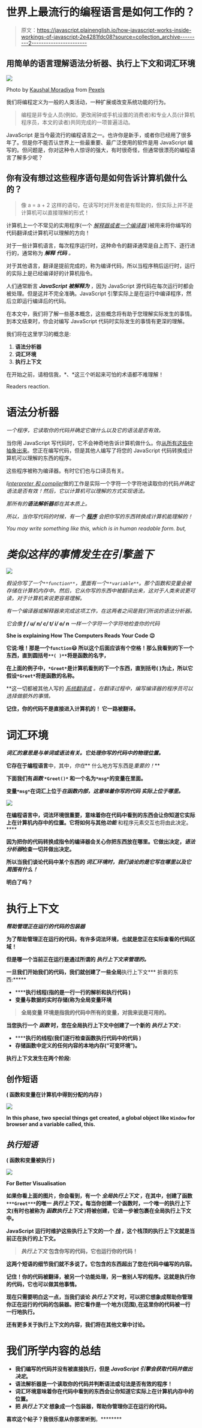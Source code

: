 # 世界上最流行的编程语言是如何工作的？

> 原文：<https://javascript.plainenglish.io/how-javascript-works-inside-workings-of-javascript-2e4281fdc08?source=collection_archive---------2----------------------->

## 用简单的语言理解语法分析器、执行上下文和词汇环境

![](img/f7a9f27b4ed0dd2e1be29cbf53190571.png)

Photo by [Kaushal Moradiya](https://www.pexels.com/@mkvisuals?utm_content=attributionCopyText&utm_medium=referral&utm_source=pexels) from [Pexels](https://www.pexels.com/photo/man-holding-book-2781195/?utm_content=attributionCopyText&utm_medium=referral&utm_source=pexels)

我们将编程定义为一般的人类活动，一种扩展或改变系统功能的行为。

> 编程是非专业人员(例如，更改闹钟或手机设置的消费者)和专业人员(计算机程序员，本文的读者)共同完成的一项普遍活动。

JavaScript 是当今最流行的编程语言之一。也许你是新手，或者你已经用了很多年了。但是你不能否认世界上一些最重要、最广泛使用的软件是用 JavaScript 编写的。但问题是，你对这种令人惊讶的强大，有时很奇怪，但通常很漂亮的编程语言了解多少呢？

## 你有没有想过这些程序语句是如何告诉计算机做什么的？

> 像 a = a + 2 这样的语句，在读写时对开发者是有帮助的，但实际上并不是计算机可以直接理解的形式！

计算机上一个不常见的实用程序(一个 [*解释器或者一个编译器*](https://www.youtube.com/watch?v=e4ax90XmUBc) )被用来将你编写的代码翻译成计算机可以理解的方向！

对于一些计算机语言，每次程序运行时，这种命令的翻译通常是自上而下、逐行进行的，通常称为 ***解释*** ***代码*** *。*

对于其他语言，翻译是提前完成的，称为编译代码，所以当程序稍后运行时，运行的实际上是已经编译好的计算机指令。

人们通常断言 ***JavaScript 被解释为*** ，因为 JavaScript 源代码在每次运行时都会被处理。但是这并不完全准确。JavaScript 引擎实际上是在运行中编译程序，然后立即运行编译后的代码。

在本文中，我们将了解一些基本概念，这些概念将有助于您理解实际发生的事情。到本文结束时，你会对编写 JavaScript 代码时实际发生的事情有更深的理解。

我们将在这里学习的概念是:

1.  **语法分析器**
2.  **词汇环境**
3.  **执行上下文**

在开始之前，请相信我，*、*这三个听起来可怕的术语都不难理解！

Readers reaction.

# 语法分析器

*一个程序，它读取你的代码并确定它做什么以及它的语法是否有效。*

当你用 JavaScript 写代码时，它不会神奇地告诉计算机做什么。你[从所有这些中抽象出来](https://esprima.org/demo/parse.html)。您正在编写代码，但是其他人编写了将您的 JavaScript 代码转换成计算机可以理解的东西的程序。

这些程序被称为编译器。有时它们也与口译员有关。

*I*[*interpreter 和 compiler*](https://www.youtube.com/watch?v=e4ax90XmUBc)做的工作是实际一个字符一个字符地读取你的代码[](https://www.youtube.com/watch?v=QXjU9qTsYCc)*并确定语法是否有效！然后，它以计算机可以理解的方式实现语法。*

*那所有的**语法解析器**都在其本质上。*

*所以，当你写代码的时候，有一个 [**程序**](https://www.youtube.com/watch?v=e4ax90XmUBc) 会把你写的东西转换成计算机能理解的！*

*You may write something like this, which is in human readable form. but,*

# *类似这样的事情发生在引擎盖下*

*![](img/2d55e9af96649c9434bcde4747a22eed.png)*

*假设你写了一个`**function**`，里面有一个`**variable**`。那个函数和变量会被存储在计算机内存中。然后，它从你写的东西中被翻译出来，这对于人类来说更可读，对于计算机来说更容易理解。*

*有一个编译器或解释器来完成这项工作，在这两者之间是我们所说的语法分析器。*

*它会像 **f / u/ n/ c/ t/ i/ o/ n** 一样一个字符一个字符地检查你的代码*

**She is explaining How The Computers Reads Your Code 😉**

**它说:哦！那是一个`function`😃
所以这个后面应该有个空格！那么我看到的下一个东西，直到圆括号`**( )**`将是函数的名字，**

**在上面的例子中，`*Greet*`是计算机看到的下一个东西，直到括号( )为止，所以它假设`*Greet*`将是函数的名称。**

**这一切都被其他人写的 [*系统翻译成*](https://en.wikipedia.org/wiki/Brendan_Eich) *。*在翻译过程中，编写编译器的程序员可以选择做额外的事情。**

**记住，你的代码不是直接进入计算机的！
它一路被翻译。**

# ****词汇环境****

***词汇的意思是与单词或语法有关。它处理你写的代码中的物理位置。***

**它存在于编程语言**中，其中，*你在*** 什么地方写东西是*重要的！***

**下面我们有*函数* `*Greet()*` 和一个名为`*msg*`的变量在里面。**

**变量`*msg*`在词汇上位于*在函数内部，这意味着你写的代码 ***实际上位于哪里。******

**![](img/8e0ec8a56ad030fbbaf3e3ffcea63d8d.png)**

**在编程语言中，**词法环境**很重要，意味着你在代码中看到的东西会让你知道它实际上在计算机内存中的位置。它将如何与其他*****功能*** 和程序元素交互也将由此决定。****

****因为把你的代码转换成指令的编译器会关心你把东西放在哪里。它做出决定，*语法分析器*检查一切并做出决定。****

****所以当我们谈论代码中某个东西的 ***词汇环境时，我们谈论的是它写在哪里以及它周围有什么！*******

****明白了吗？****

# ******执行上下文******

*****帮助管理正在运行的代码的包装器*****

****为了帮助管理正在运行的代码，有许多词法环境，也就是您正在实际查看的代码区域！****

****但是哪一个当前正在运行是通过所谓的 ***执行上下文来管理的。*******

****一旦我们开始我们的代码，我们就创建了一些全局****执行上下文*** 折衷的东西:*****

*   ******执行线程(**指的是一行一行的解析和执行代码 **)******
*   ****变量与数据的实时存储(称为**全局变量环境******

> ******全局变量** **环境**是指我的代码中所有的变量，对我来说是可用的。****

****当您执行一个 ***函数*** 时，您在**全局执行上下文**中创建了一个新的 ***执行上下文*** :****

*   ******执行的线程(**我们逐行检查函数执行代码中的代码 **)******
*   ****存储函数中定义的任何内容的本地内存(“可变环境”)。****

****执行上下文发生在两个阶段:****

## ******创作短语******

******(** 函数和变量在计算机中得到分配的内存 **)******

****![](img/3b9d763f1d425263468d86798335a9ca.png)****

****In this phase, two special things get created, a global object like `Window` for browser and a variable called, this.****

## *******执行短语*******

******(** 函数和变量被执行 **)******

****![](img/3f219a5a59902798d1806a981d94d21a.png)****

****For Better Visualisation****

****如果你看上面的图片，你会看到，有一个 ***全局执行上下文*** ，在其中，创建了函数`***Greet***`的唯一 ***执行上下文*** 。每当你创建一个函数时，一个唯一的执行上下文(有时也被称为 ***函数执行上下文*** )将被创建，它进一步被包裹在**全局执行上下文**中。****

****JavaScript 运行时维护这些执行上下文的一个 [*栈*](https://www.geeksforgeeks.org/stack-data-structure/) ，这个栈顶的执行上下文就是当前正在执行的上下文。****

> *******执行上下文*** 包含你写的代码，它也运行你的代码！****

****这两个短语的细节我们就不多说了。它包含的东西超出了您在代码中编写的内容。****

****记住！你的代码被翻译，被另一个功能处理，另一套别人写的程序。这就是执行你的代码，它也可以做其他事情。****

****现在只需要明白这一点，当我们谈论 ***执行上下文*** 时，可以把它想象成帮助你管理你正在运行的代码的包装器。把它看作是一个地方(范围),在这里你的代码被一行一行地执行。****

****还有更多关于执行上下文的内容，我们将在其他文章中讨论。****

# ****我们所学内容的总结****

*   ******我们编写的代码**并没有被直接执行，但是 *JavaScript 引擎会获取代码并做出决定*。****
*   ******语法解析器**是一个读取你的代码并判断语法或句法是否有效的程序！****
*   ******词汇环境**意味着你在代码中看到的东西会让你知道它实际上在计算机内存中的位置。****
*   ****把 ***执行上下文*** 想象成一个包装器，帮助你管理你正在运行的代码。****

******喜欢这个帖子？我很乐意从你那里听到**[](https://twitter.com/TweetsbySoma)****。********
